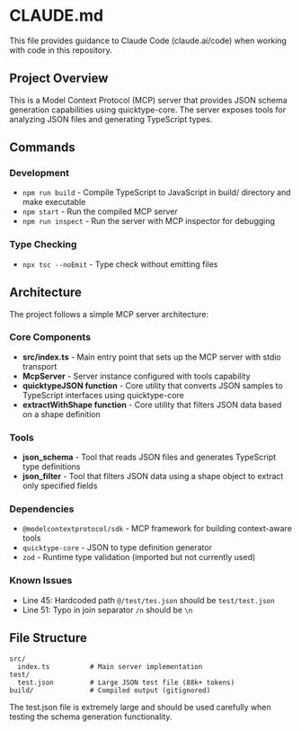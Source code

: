 # CLAUDE.md

This file provides guidance to Claude Code (claude.ai/code) when working with code in this repository.

## Project Overview

This is a Model Context Protocol (MCP) server that provides JSON schema generation capabilities using quicktype-core. The server exposes tools for analyzing JSON files and generating TypeScript types.

## Commands

### Development
- `npm run build` - Compile TypeScript to JavaScript in build/ directory and make executable
- `npm start` - Run the compiled MCP server
- `npm run inspect` - Run the server with MCP inspector for debugging

### Type Checking
- `npx tsc --noEmit` - Type check without emitting files

## Architecture

The project follows a simple MCP server architecture:

### Core Components
- **src/index.ts** - Main entry point that sets up the MCP server with stdio transport
- **McpServer** - Server instance configured with tools capability
- **quicktypeJSON function** - Core utility that converts JSON samples to TypeScript interfaces using quicktype-core
- **extractWithShape function** - Core utility that filters JSON data based on a shape definition

### Tools
- **json_schema** - Tool that reads JSON files and generates TypeScript type definitions
- **json_filter** - Tool that filters JSON data using a shape object to extract only specified fields

### Dependencies
- `@modelcontextprotocol/sdk` - MCP framework for building context-aware tools
- `quicktype-core` - JSON to type definition generator
- `zod` - Runtime type validation (imported but not currently used)

### Known Issues
- Line 45: Hardcoded path `@/test/tes.json` should be `test/test.json`
- Line 51: Typo in join separator `/n` should be `\n`

## File Structure
```
src/
  index.ts          # Main server implementation
test/
  test.json         # Large JSON test file (88k+ tokens)
build/              # Compiled output (gitignored)
```

The test.json file is extremely large and should be used carefully when testing the schema generation functionality.